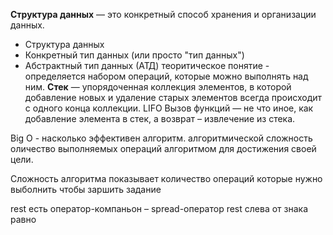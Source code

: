 **Структура данных** — это конкретный способ хранения и организации данных.

- Структура данных
- Конкретный тип данных (или просто "тип данных")
- Абстрактный тип данных (АТД) теоритическое понятие - определяется набором операций, которые можно выполнять над ним.
  **Стек** — упорядоченная коллекция элементов, в которой добавление новых и удаление старых элементов всегда происходит с одного конца коллекции.
  LIFO
  Вызов функций — не что иное, как добавление элемента в стек, а возврат – извлечение из стека.

Big O - насколько эффективен алгоритм.
алгоритмической сложность оличество выполняемых операций алгоритмом для достижения своей цели.

Сложность алгоритма показывает количество операций которые нужно выболнить чтобы заршить задание



rest есть оператор-компаньон – spread-оператор
rest слева от знака равно
